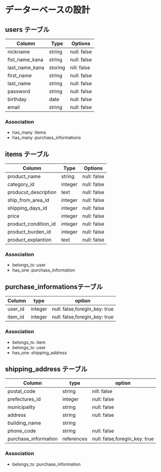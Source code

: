 # データーベースの設計

## users テーブル

|   Column                  | Type  | Options   |
|---------------------------|-------|-----------|
|nickname                   |string |null: false|
|fist_name_kana             |string |null: false|
|last_name_kana             |storing|nill: false|
|first_name                 |string |null: false|
|last_name                  |string |null: false|
|password                   |string |null: false|
|birthday                   |date   |null: false|
|email                      |string |null: false|

### Association
- has_many   :items
- has_many   :purchass_informations


## items テーブル

|Column                |Type   |Options    |
|----------------------|-------|-----------|
|product_name          |string |null: false|
|category_id           |integer|null: false|           
|producut_description  |text   |null: false|
|ship_from_area_id     |integer|null: false|
|shipping_days_id      |integer|null: false|
|price                 |integer|null: false|
|product_condition_id  |integer|null: false|
|product_burden_id     |integer|null: false|
|product_explantion    |text   |null: false|

### Association
- belongs_to :user
- has_one    :purchass_information

## purchase_informationsテーブル

|Column        |type       |option                       |
|--------------|-----------|-----------------------------|
|user_id       |integer    |null: false,foregin_key: true|
|item_id       |integer    |null: false,foregin_key: true|

### Association
- belongs_to :item
- belongs_to :user
- has_one    :shipping_address

## shipping_address テーブル

|Column               |type       |option                        | 
|---------------------|-----------|------------------------------|
|postal_code          |string     |nill: false                   |
|prefectures_id       |integer    |null: false                   |
|municipality         |string     |null: false                   |
|address              |string     |null: false                   |
|building_name        |string     |                              |
|phone_code           |string     |null: false                   |
|purchase_information |references |null: false,foregin_key: true |

### Association
- belongs_to :purchase_information




